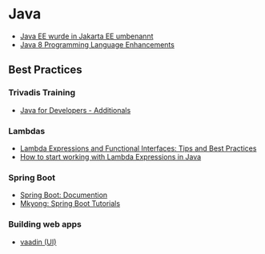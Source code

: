 # Java

- <a target="_blank" href="https://blog.oio.de/2018/03/22/java-ee-wurde-in-jakarta-ee-umbenannt/">Java EE wurde in Jakarta EE umbenannt</a>
- <a target="_blank" href="https://docs.oracle.com/javase/8/docs/technotes/guides/language/enhancements.html">Java 8 Programming Language Enhancements</a>

## Best Practices

### Trivadis Training

- <a target="_blank" href="file:///C:/workspace/projects/tvd/markdowns/tvdTraining/ad-java-b.md">Java for Developers - Additionals</a>

### Lambdas

- <a target="_blank" href="https://www.baeldung.com/java-8-lambda-expressions-tips">Lambda Expressions and Functional Interfaces: Tips and Best Practices</a>
- <a target="_blank" href="https://medium.freecodecamp.org/learn-these-4-things-and-working-with-lambda-expressions-b0ab36e0fffc">How to start working with Lambda Expressions in Java</a>

### Spring Boot

- <a href="http://spring.io/projects/spring-boot" target="_blank">Spring Boot: Documention</a>
- <a target="_blank" href="http://www.mkyong.com/tutorials/spring-boot-tutorials/">Mkyong: Spring Boot Tutorials</a>

### Building web apps

- <a href="https://vaadin.com/" target="_blank">vaadin (UI)</a>
